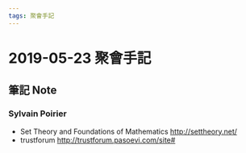 ```yaml
---
tags: 聚會手記
---
```


2019-05-23 聚會手記
===

筆記 Note
---

### Sylvain Poirier
- Set Theory and Foundations of Mathematics
http://settheory.net/
- trustforum
http://trustforum.pasoevi.com/site#

